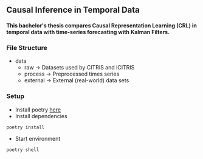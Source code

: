 ## Causal Inference in Temporal Data

#### This bachelor's thesis compares Causal Representation Learning (CRL) in temporal data with time-series forecasting with Kalman Filters.


### File Structure
- data
    - raw -> Datasets used by CITRIS and iCITRIS
    - process -> Preprocessed times series
    - external -> External (real-world) data sets

### Setup
- Install poetry [here](https://python-poetry.org/docs/#installing-with-pipx)
- Install dependencies
```bash
poetry install
```
- Start environment
```bash
poetry shell
```
